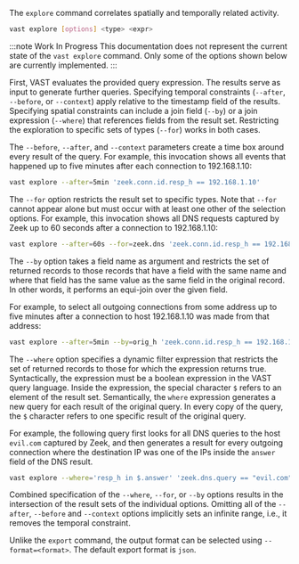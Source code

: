The `explore` command correlates spatially and temporally related activity.

```bash
vast explore [options] <type> <expr>
```

:::note Work In Progress
This documentation does not represent the current state of the `vast explore`
command. Only some of the options shown below are currently implemented.
:::

First, VAST evaluates the provided query expression. The results serve as input
to generate further queries. Specifying temporal constraints (`--after`,
`--before`, or `--context`) apply relative to the timestamp field of the
results.  Specifying spatial constraints can include a join field (`--by`) or a
join expression (`--where`) that references fields from the result set.
Restricting the exploration to specific sets of types (`--for`) works in both
cases.

The `--before`, `--after`, and `--context` parameters create a time box around
every result of the query. For example, this invocation shows all events that
happened up to five minutes after each connection to 192.168.1.10:

```bash
vast explore --after=5min 'zeek.conn.id.resp_h == 192.168.1.10'
```

The `--for` option restricts the result set to specific types. Note that `--for`
cannot appear alone but must occur with at least one other of the selection
options. For example, this invocation shows all DNS requests captured by Zeek up
to 60 seconds after a connection to 192.168.1.10:

```bash
vast explore --after=60s --for=zeek.dns 'zeek.conn.id.resp_h == 192.168.1.10'
```

The `--by` option takes a field name as argument and restricts the set of
returned records to those records that have a field with the same name and where
that field has the same value as the same field in the original record.  In
other words, it performs an equi-join over the given field.

For example, to select all outgoing connections from some address up to five
minutes after a connection to host 192.168.1.10 was made from that address:

```bash
vast explore --after=5min --by=orig_h 'zeek.conn.id.resp_h == 192.168.1.10'
```

The `--where` option specifies a dynamic filter expression that restricts the
set of returned records to those for which the expression returns true.
Syntactically, the expression must be a boolean expression in the VAST query
language. Inside the expression, the special character `$` refers to an element
of the result set. Semantically, the `where` expression generates a new query
for each result of the original query. In every copy of the query, the `$`
character refers to one specific result of the original query.

For example, the following query first looks for all DNS queries to the host
`evil.com` captured by Zeek, and then generates a result for every outgoing
connection where the destination IP was one of the IPs inside the `answer` field
of the DNS result.

```bash
vast explore --where='resp_h in $.answer' 'zeek.dns.query == "evil.com"'
```

Combined specification of the `--where`, `--for`, or `--by` options results in
the intersection of the result sets of the individual options. Omitting all of
the `--after`, `--before` and `--context` options implicitly sets an infinite
range, i.e., it removes the temporal constraint.

Unlike the `export` command, the output format can be selected using
`--format=<format>`. The default export format is `json`.
